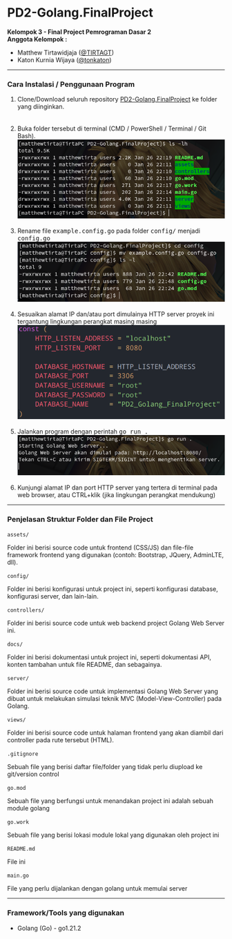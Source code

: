 # PD2-Golang.FinalProject
<b>Kelompok 3 - Final Project Pemrograman Dasar 2</b><br>
<b>Anggota Kelompok :</b>
<ul>
  <li>Matthew Tirtawidjaja (<a href="https://github.com/TIRTAGT">@TIRTAGT</a>)</li>
  <li>Katon Kurnia Wijaya (<a href="https://github.com/tonkaton">@tonkaton</a>)</li>
</ul>

----

### Cara Instalasi / Penggunaan Program
<ol>
	<li>Clone/Download seluruh repository <a href="https://github.com/TIRTAGT/PD2-Golang.FinalProject">PD2-Golang.FinalProject</a> ke folder yang diinginkan.</li>
	<!-- insert foto contoh cara clone/download disini -->
	<br>
	<br>
	<li>Buka folder tersebut di terminal (CMD / PowerShell / Terminal / Git Bash).</li>
		<img src="./docs/repository_media/folder_content.png" alt="foto isi project root pada terminal"/>
	<br>
	<br>
	<li>Rename file <kbd>example.config.go</kbd> pada folder <kbd>config/</kbd> menjadi <kbd>config.go</kbd></li>
		<img src="./docs/repository_media/rename_config.png" alt="foto isi folder config setelah rename file"/>
	<br>
	<br>
	<li>Sesuaikan alamat IP dan/atau port dimulainya HTTP server proyek ini tergantung lingkungan perangkat masing masing</li>
		<img src="./docs/repository_media/edit_config.png" alt="foto contoh isi file config"/>
	<br>
	<br>
	<li>Jalankan program dengan perintah <kbd>go run .</kbd></li>
		<img src="./docs/repository_media/run_server.png" alt="foto contoh output program saat di run"/>
	<br>
	<br>
	<li>Kunjungi alamat IP dan port HTTP server yang tertera di terminal pada web browser, atau CTRL+klik (jika lingkungan perangkat mendukung)</li>
	<!-- insert foto tampilan awal web projectnya -->
</ol>

----

### Penjelasan Struktur Folder dan File Project

``assets/``

Folder ini berisi source code untuk frontend (CSS/JS) dan file-file framework frontend yang digunakan (contoh: Bootstrap, JQuery, AdminLTE, dll).

``config/``

Folder ini berisi konfigurasi untuk project ini, seperti konfigurasi database, konfigurasi server, dan lain-lain.

``controllers/``

Folder ini berisi source code untuk web backend project Golang Web Server ini.

``docs/``

Folder ini berisi dokumentasi untuk project ini, seperti dokumentasi API, konten tambahan untuk file README, dan sebagainya.

``server/``

Folder ini berisi source code untuk implementasi Golang Web Server yang dibuat untuk melakukan simulasi teknik MVC (Model-View-Controller) pada Golang.

``views/``

Folder ini berisi source code untuk halaman frontend yang akan diambil dari controller pada rute tersebut (HTML).



``.gitignore``

Sebuah file yang berisi daftar file/folder yang tidak perlu diupload ke git/version control

``go.mod``

Sebuah file yang berfungsi untuk menandakan project ini adalah sebuah module golang

``go.work``

Sebuah file yang berisi lokasi module lokal yang digunakan oleh project ini

``README.md``

File ini

``main.go``

File yang perlu dijalankan dengan golang untuk memulai server

----

### Framework/Tools yang digunakan

<ul>
	<li>Golang (Go) - go1.21.2</li>
</ul>
